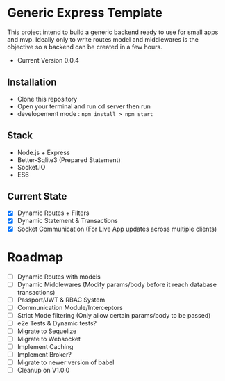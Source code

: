 # Generic Express Template

This project intend to build a generic backend ready to use for small apps and mvp. Ideally only to write routes model and middlewares is the objective so a backend can be created in a few hours. 

- Current Version 0.0.4

## Installation
- Clone this repository
- Open your terminal and run cd server then run 
- developement mode : ```npm install > npm start```

## Stack 
- Node.js + Express
- Better-Sqlite3 (Prepared Statement)
- Socket.IO
- ES6 

## Current State
- [x] Dynamic Routes + Filters
- [x] Dynamic Statement & Transactions
- [x] Socket Communication (For Live App updates across multiple clients)

# Roadmap 
- [ ] Dynamic Routes with models
- [ ] Dynamic Middlewares (Modify params/body before it reach database transactions)
- [ ] Passport/JWT & RBAC System
- [ ] Communication Module/Interceptors 
- [ ] Strict Mode filtering (Only allow certain params/body to be passed)
- [ ] e2e Tests & Dynamic tests? 
- [ ] Migrate to Sequelize
- [ ] Migrate to Websocket 
- [ ] Implement Caching
- [ ] Implement Broker?
- [ ] Migrate to newer version of babel
- [ ] Cleanup on V1.0.0